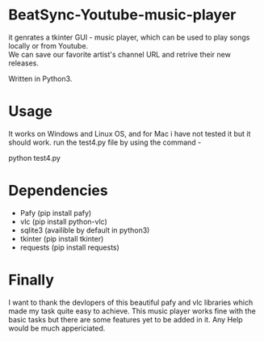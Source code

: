 # BeatSync-Youtube-music-player
it genrates a tkinter GUI - music player, which can be used to play songs locally or from Youtube. <br>
We can save our favorite artist's channel URL and retrive their new releases.

Written in Python3.

# Usage 
It works on Windows and Linux OS, and for Mac i have not tested it but it should work.
run the test4.py file by using the command -

python test4.py


# Dependencies

- Pafy (pip install pafy)
-  vlc (pip install python-vlc)
- sqlite3 (availible by default in python3)
- tkinter (pip install tkinter)
- requests (pip install requests)

# Finally 
I want to thank the devlopers of this beautiful pafy and vlc libraries which made my task quite easy to achieve.
This music player works fine with the basic tasks but there are some features yet to be added in it. Any Help would be much appericiated.